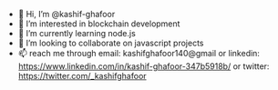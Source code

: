 - 👋 Hi, I’m @kashif-ghafoor
- 👀 I’m interested in blockchain development
- 🌱 I’m currently learning node.js
- 💞️ I’m looking to collaborate on javascript projects
- 📫 reach me through email: kashifghafoor140@gmail or linkedin: https://www.linkedin.com/in/kashif-ghafoor-347b5918b/ 
or twitter: https://twitter.com/_kashifghafoor

<!---
kashif-ghafoor/kashif-ghafoor is a ✨ special ✨ repository because its `README.md` (this file) appears on your GitHub profile.
You can click the Preview link to take a look at your changes.
--->
